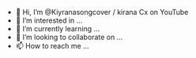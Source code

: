 - 👋 Hi, I’m @Kiyranasongcover / kirana Cx on YouTube 
- 👀 I’m interested in ...
- 🌱 I’m currently learning ...
- 💞️ I’m looking to collaborate on ...
- 📫 How to reach me ...

<!---
Kiyranasongcover/Kiyranasongcover is a ✨ special ✨ repository because its `README.md` (this file) appears on your GitHub profile.
You can click the Preview link to take a look at your changes.
--->
